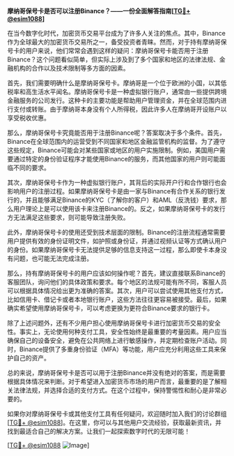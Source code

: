 **摩纳哥保号卡是否可以注册Binance？——一份全面解答指南[[TG💪+ @esim1088](https://t.me/s/esim1088)]**

在当今数字化时代，加密货币交易平台成为了许多人关注的焦点。其中，Binance作为全球最大的加密货币交易所之一，备受投资者青睐。然而，对于持有摩纳哥保号卡的用户来说，他们常常会遇到这样的疑问：摩纳哥保号卡能否用于注册Binance？这个问题看似简单，但实际上涉及到了多个国家和地区的法律法规、金融机构的合作以及技术限制等多方面的因素。

首先，我们需要明确什么是摩纳哥保号卡。摩纳哥是一个位于欧洲的小国，以其低税率和高生活水平闻名。摩纳哥保号卡是一种虚拟银行账户，通常由一些提供跨境金融服务的公司发行。这种卡的主要功能是帮助用户管理资金，并在全球范围内进行支付或转账。由于摩纳哥本身没有个人所得税，因此许多人在摩纳哥开设账户以享受税收优惠。

那么，摩纳哥保号卡究竟能否用于注册Binance呢？答案取决于多个条件。首先，Binance在全球范围内的运营受到不同国家和地区金融监管机构的监督。为了遵守这些规定，Binance可能会对某些国家或地区的用户实施限制。例如，美国用户需要通过特定的身份验证程序才能使用Binance的服务，而其他国家的用户则可能面临不同的要求。

其次，摩纳哥保号卡作为一种虚拟银行账户，其背后的实际开户行和合作银行也会影响用户的注册过程。如果摩纳哥保号卡是由一家与Binance有合作关系的银行发行的，并且能够满足Binance的KYC（了解你的客户）和AML（反洗钱）要求，那么用户理论上是可以使用该卡来注册Binance的。反之，如果摩纳哥保号卡的发行方无法满足这些要求，则可能导致注册失败。

此外，摩纳哥保号卡的使用还受到技术层面的限制。Binance的注册流程通常需要用户提供有效的身份证明文件，如护照或身份证，并通过视频认证等方式确认用户的身份。如果摩纳哥保号卡无法提供足够的信息支持这一过程，那么即使卡本身没有问题，也可能无法完成注册。

那么，持有摩纳哥保号卡的用户应该如何操作呢？首先，建议直接联系Binance的客服团队，询问他们的具体政策和要求。每个地区的法规可能有所不同，客服人员可以根据具体情况给出更为准确的答案。其次，用户可以尝试使用其他支付方式，比如信用卡、借记卡或者本地银行账户，这些方法往往更容易被接受。最后，如果确实希望使用摩纳哥保号卡，可以考虑更换为更符合Binance要求的银行卡。

除了上述问题外，还有不少用户担心使用摩纳哥保号卡进行加密货币交易的安全性。事实上，无论使用何种支付工具，安全性始终是最重要的考量因素。用户应当确保自己的设备安全，避免在公共网络上进行敏感操作，并定期检查账户活动。同时，Binance提供了多重身份验证（MFA）等功能，用户应充分利用这些工具来保护自己的资产。

总的来说，摩纳哥保号卡是否可以用于注册Binance并没有绝对的答案，而是需要根据具体情况来判断。对于希望进入加密货币市场的用户而言，最重要的是了解相关法律法规，并选择合适的支付方式。在这个过程中，保持警惕性和耐心是非常必要的。

如果你对摩纳哥保号卡或其他支付工具有任何疑问，欢迎随时加入我们的讨论群组[[TG💪+ @esim1088](https://t.me/s/esim1088)]。在这里，你可以与其他用户交流经验，获取最新资讯，并找到最适合自己的解决方案。让我们一起探索数字时代的无限可能！

[[TG💪+ @esim1088](https://t.me/s/esim1088) ![Image](https://i.postimg.cc/4NQfJmqS/Snipaste-2025-05-13-00-14-12.png)]